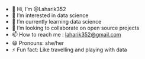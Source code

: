 - 👋 Hi, I’m @Laharik352
- 👀 I’m interested in data science
- 🌱 I’m currently learning data science
- 💞️ I’m looking to collaborate on open source projects
- 📫 How to reach me : laharik352@gmail.com
- 😄 Pronouns: she/her
- ⚡ Fun fact: Like travelling and playing with data

<!---
Laharik352/Laharik352 is a ✨ special ✨ repository because its `README.md` (this file) appears on your GitHub profile.
You can click the Preview link to take a look at your changes.
--->
